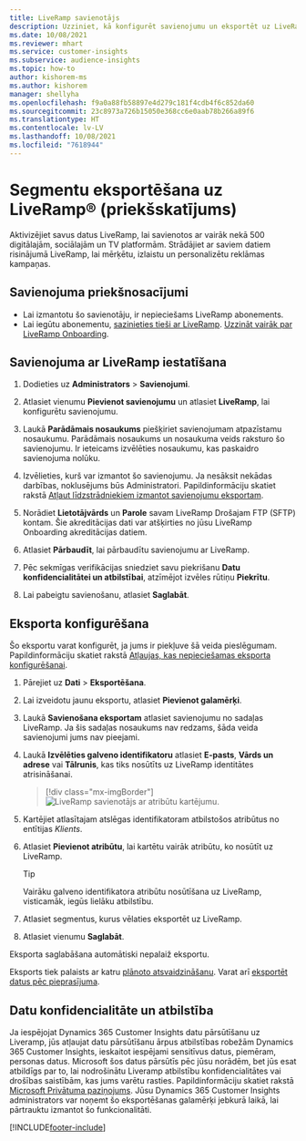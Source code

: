 ```yaml
---
title: LiveRamp savienotājs
description: Uzziniet, kā konfigurēt savienojumu un eksportēt uz LiveRamp.
ms.date: 10/08/2021
ms.reviewer: mhart
ms.service: customer-insights
ms.subservice: audience-insights
ms.topic: how-to
author: kishorem-ms
ms.author: kishorem
manager: shellyha
ms.openlocfilehash: f9a0a88fb58897e4d279c181f4cdb4f6c852da60
ms.sourcegitcommit: 23c8973a726b15050e368cc6e0aab78b266a89f6
ms.translationtype: HT
ms.contentlocale: lv-LV
ms.lasthandoff: 10/08/2021
ms.locfileid: "7618944"
---
```

# <a name="export-segments-to-liverampreg-preview"></a>Segmentu eksportēšana uz LiveRamp&reg; (priekšskatījums)

Aktivizējiet savus datus LiveRamp, lai savienotos ar vairāk nekā 500 digitālajām, sociālajām un TV platformām. Strādājiet ar saviem datiem risinājumā LiveRamp, lai mērķētu, izlaistu un personalizētu reklāmas kampaņas.

## <a name="prerequisites-for-a-connection"></a>Savienojuma priekšnosacījumi

- Lai izmantotu šo savienotāju, ir nepieciešams LiveRamp abonements.
- Lai iegūtu abonementu, [sazinieties tieši ar LiveRamp](https://liveramp.com/contact/). [Uzzināt vairāk par LiveRamp Onboarding](https://liveramp.com/our-platform/data-onboarding/).

## <a name="set-up-connection-to-liveramp"></a>Savienojuma ar LiveRamp iestatīšana

1. Dodieties uz **Administrators** > **Savienojumi**.

1. Atlasiet vienumu **Pievienot savienojumu** un atlasiet **LiveRamp**, lai konfigurētu savienojumu.

1. Laukā **Parādāmais nosaukums** piešķiriet savienojumam atpazīstamu nosaukumu. Parādāmais nosaukums un nosaukuma veids raksturo šo savienojumu. Ir ieteicams izvēlēties nosaukumu, kas paskaidro savienojuma nolūku.

1. Izvēlieties, kurš var izmantot šo savienojumu. Ja nesāksit nekādas darbības, noklusējums būs Administratori. Papildinformāciju skatiet rakstā [Atļaut līdzstrādniekiem izmantot savienojumu eksportam](connections.md#allow-contributors-to-use-a-connection-for-exports).

1. Norādiet **Lietotājvārds** un **Parole** savam LiveRamp Drošajam FTP (SFTP) kontam.
Šie akreditācijas dati var atšķirties no jūsu LiveRamp Onboarding akreditācijas datiem.

1. Atlasiet **Pārbaudīt**, lai pārbaudītu savienojumu ar LiveRamp.

1. Pēc sekmīgas verifikācijas sniedziet savu piekrišanu **Datu konfidencialitātei un atbilstībai**, atzīmējot izvēles rūtiņu **Piekrītu**.

1. Lai pabeigtu savienošanu, atlasiet **Saglabāt**.

## <a name="configure-an-export"></a>Eksporta konfigurēšana

Šo eksportu varat konfigurēt, ja jums ir piekļuve šā veida pieslēgumam. Papildinformāciju skatiet rakstā [Atļaujas, kas nepieciešamas eksporta konfigurēšanai](export-destinations.md#set-up-a-new-export).

1. Pārejiet uz **Dati** > **Eksportēšana**.

1. Lai izveidotu jaunu eksportu, atlasiet **Pievienot galamērķi**.

1. Laukā **Savienošana eksportam** atlasiet savienojumu no sadaļas LiveRamp. Ja šis sadaļas nosaukums nav redzams, šāda veida savienojumi jums nav pieejami.

1. Laukā **Izvēlēties galveno identifikatoru** atlasiet **E-pasts**, **Vārds un adrese** vai **Tālrunis**, kas tiks nosūtīts uz LiveRamp identitātes atrisināšanai.
   > [!div class="mx-imgBorder"]
   > ![LiveRamp savienotājs ar atribūtu kartējumu.](media/export-liveramp-segments.png "LiveRamp savienotājs ar atribūtu kartējumu")

1. Kartējiet atlasītajam atslēgas identifikatoram atbilstošos atribūtus no entītijas *Klients*.

1. Atlasiet **Pievienot atribūtu**, lai kartētu vairāk atribūtu, ko nosūtīt uz LiveRamp.

   > [!TIP]
   > Vairāku galveno identifikatora atribūtu nosūtīšana uz LiveRamp, visticamāk, iegūs lielāku atbilstību.

1. Atlasiet segmentus, kurus vēlaties eksportēt uz LiveRamp.

1. Atlasiet vienumu **Saglabāt**.

Eksporta saglabāšana automātiski nepalaiž eksportu.

Eksports tiek palaists ar katru [plānoto atsvaidzināšanu](system.md#schedule-tab). Varat arī [eksportēt datus pēc pieprasījuma](export-destinations.md#run-exports-on-demand). 


## <a name="data-privacy-and-compliance"></a>Datu konfidencialitāte un atbilstība

Ja iespējojat Dynamics 365 Customer Insights datu pārsūtīšanu uz Liveramp, jūs atļaujat datu pārsūtīšanu ārpus atbilstības robežām Dynamics 365 Customer Insights, ieskaitot iespējami sensitīvus datus, piemēram, personas datus. Microsoft šos datus pārsūtīs pēc jūsu norādēm, bet jūs esat atbildīgs par to, lai nodrošinātu Liveramp atbilstību konfidencialitātes vai drošības saistībām, kas jums varētu rasties. Papildinformāciju skatiet rakstā [Microsoft Privātuma paziņojums](https://go.microsoft.com/fwlink/?linkid=396732).
Jūsu Dynamics 365 Customer Insights administrators var noņemt šo eksportēšanas galamērķi jebkurā laikā, lai pārtrauktu izmantot šo funkcionalitāti.

[!INCLUDE[footer-include](../includes/footer-banner.md)]
